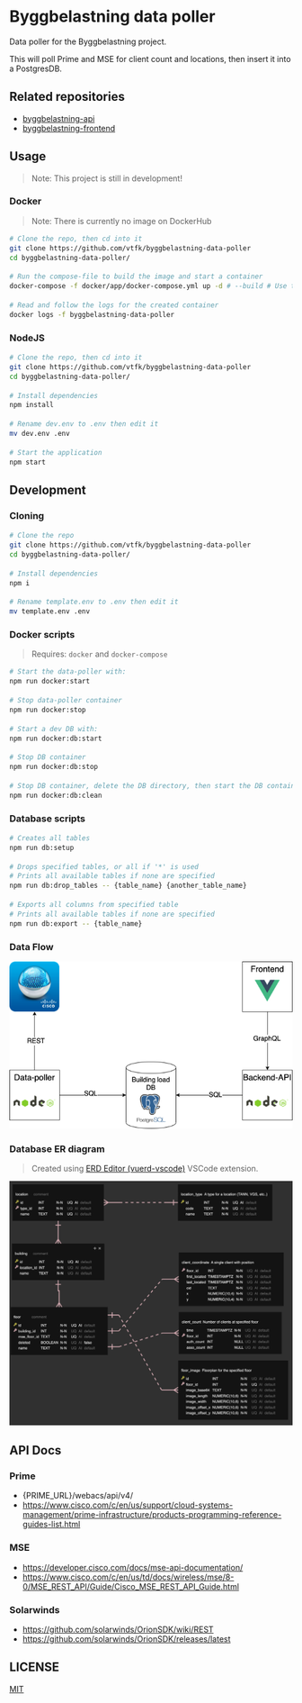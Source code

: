 # Byggbelastning data poller
Data poller for the Byggbelastning project.

This will poll Prime and MSE for client count and locations, then insert it into a PostgresDB.

## Related repositories
- [byggbelastning-api](https://github.com/vtfk/byggbelastning-api)
- [byggbelastning-frontend](https://github.com/vtfk/byggbelastning-frontend)

## Usage
> Note: This project is still in development!
### Docker
> Note: There is currently no image on DockerHub
```sh
# Clone the repo, then cd into it
git clone https://github.com/vtfk/byggbelastning-data-poller
cd byggbelastning-data-poller/

# Run the compose-file to build the image and start a container
docker-compose -f docker/app/docker-compose.yml up -d # --build # Use the --build option to force-build on new version

# Read and follow the logs for the created container
docker logs -f byggbelastning-data-poller
```

### NodeJS
```sh
# Clone the repo, then cd into it
git clone https://github.com/vtfk/byggbelastning-data-poller
cd byggbelastning-data-poller/

# Install dependencies
npm install

# Rename dev.env to .env then edit it
mv dev.env .env

# Start the application
npm start
```

## Development
### Cloning
```sh
# Clone the repo
git clone https://github.com/vtfk/byggbelastning-data-poller
cd byggbelastning-data-poller/

# Install dependencies
npm i

# Rename template.env to .env then edit it
mv template.env .env
```
### Docker scripts
> Requires: `docker` and `docker-compose`
```sh
# Start the data-poller with:
npm run docker:start

# Stop data-poller container 
npm run docker:stop

# Start a dev DB with:
npm run docker:db:start

# Stop DB container 
npm run docker:db:stop

# Stop DB container, delete the DB directory, then start the DB container
npm run docker:db:clean
```
### Database scripts
```sh
# Creates all tables
npm run db:setup

# Drops specified tables, or all if '*' is used
# Prints all available tables if none are specified
npm run db:drop_tables -- {table_name} {another_table_name}

# Exports all columns from specified table
# Prints all available tables if none are specified
npm run db:export -- {table_name}
```

### Data Flow
![Data-flow-diagram](assets/building-load-diagram.png)

### Database ER diagram
> Created using [ERD Editor (vuerd-vscode)](https://marketplace.visualstudio.com/items?itemName=dineug.vuerd-vscode) VSCode extension.

![ER-diagram](assets/db-erd.png)

## API Docs
### Prime
 - {PRIME_URL}/webacs/api/v4/
 - https://www.cisco.com/c/en/us/support/cloud-systems-management/prime-infrastructure/products-programming-reference-guides-list.html

### MSE
 - https://developer.cisco.com/docs/mse-api-documentation/
 - https://www.cisco.com/c/en/us/td/docs/wireless/mse/8-0/MSE_REST_API/Guide/Cisco_MSE_REST_API_Guide.html

### Solarwinds
 - https://github.com/solarwinds/OrionSDK/wiki/REST
 - https://github.com/solarwinds/OrionSDK/releases/latest

## LICENSE
[MIT](LICENSE)